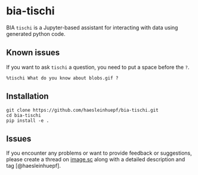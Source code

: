# bia-tischi

BIA `tischi` is a Jupyter-based assistant for interacting with data using generated python code. 


## Known issues

If you want to ask `tischi` a question, you need to put a space before the `?`.

```
%tischi What do you know about blobs.gif ?
```

## Installation

```
git clone https://github.com/haesleinhuepf/bia-tischi.git
cd bia-tischi
pip install -e .
```


## Issues

If you encounter any problems or want to provide feedback or suggestions, please create a thread on [image.sc](https://image.sc) along with a detailed description and tag [@haesleinhuepf].





